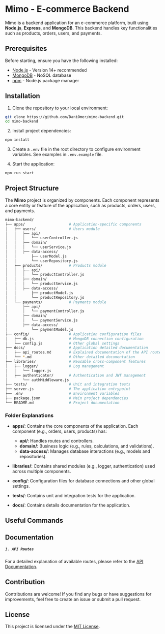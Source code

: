 # Mimo - E-commerce Backend

Mimo is a backend application for an e-commerce platform, built using **Node.js**, **Express**, and **MongoDB**. This backend handles key functionalities such as products, orders, users, and payments.

## Prerequisites

Before starting, ensure you have the following installed:

- [Node.js](https://nodejs.org/) - Version 14+ recommended
- [MongoDB](https://www.mongodb.com/) - NoSQL database
- [npm](https://www.npmjs.com/) - Node.js package manager

## Installation

1. Clone the repository to your local environment:

```bash
git clone https://github.com/DaniOmer/mimo-backend.git
cd mimo-backend
```

2. Install project dependencies:

```bash
npm install
```

3. Create a `.env` file in the root directory to configure environment variables. See examples in `.env.example` file.

4. Start the application:

```bash
npm run start
```

## Project Structure

The **Mimo** project is organized by components. Each component represents a core entity or feature of the application, such as products, orders, users, and payments.

```bash
mimo-backend/
├── apps/                    # Application-specific components
│   ├── users/               # Users module
│   │   ├── api/
│   │   │   └── userController.js
│   │   ├── domain/
│   │   │   └── userService.js
│   │   ├── data-access/
│   │       ├── userModel.js
│   │       └── userRepository.js
│   ├── products/            # Products module
│   │   ├── api/
│   │   │   └── productController.js
│   │   ├── domain/
│   │   │   └── productService.js
│   │   ├── data-access/
│   │       ├── productModel.js
│   │       └── productRepository.js
│   └── payments/            # Payments module
│       ├── api/
│       │   └── paymentController.js
│       ├── domain/
│       │   └── paymentService.js
│       ├── data-access/
│           └── paymentModel.js
├── config/                  # Application configuration files
│   ├── db.js                # MongoDB connection configuration
│   └── config.js            # Other global settings
├── docs/                    # Application detailed documentation
│   ├── api_routes.md        # Explained documentation of the API routes
│   └── *.md                 # Other detailed documentation
├── libraries/               # Reusable cross-component features
│   ├── logger/              # Log management
│   │   └── logger.js
│   ├── authenticator/       # Authentication and JWT management
│       └── authMiddleware.js
├── tests/                   # Unit and integration tests
├── server.js                # The application entrypoint
├── .env                     # Environment variables
├── package.json             # Main project dependencies
└── README.md                # Project documentation
```

### Folder Explanations

- **apps/**: Contains the core components of the application. Each component (e.g., orders, users, products) has:
  - **api/**: Handles routes and controllers.
  - **domain/**: Business logic (e.g., rules, calculations, and validations).
  - **data-access/**: Manages database interactions (e.g., models and repositories).
- **libraries/**: Contains shared modules (e.g., logger, authentication) used across multiple components.

- **config/**: Configuration files for database connections and other global settings.

- **tests/**: Contains unit and integration tests for the application.

- **docs/**: Contains details documentation for the application.

## Useful Commands

## Documentation

##### `1. API Routes`

For a detailed explanation of available routes, please refer to the [API Documentation](docs/api_routes.md).

## Contribution

Contributions are welcome! If you find any bugs or have suggestions for improvements, feel free to create an issue or submit a pull request.

## License

This project is licensed under the [MIT License](LICENSE).
